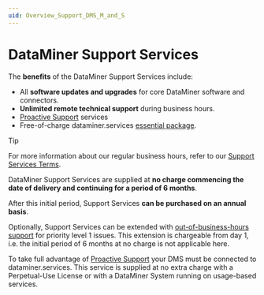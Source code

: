 ```yaml
---
uid: Overview_Support_DMS_M_and_S
---
```


# DataMiner Support Services

The **benefits** of the DataMiner Support Services include:

- All **software updates and upgrades** for core DataMiner software and connectors.
- **Unlimited remote technical support** during business hours.
- [Proactive Support](xref:Proactive_Support) services
- Free-of-charge dataminer.services [essential package](https://community.dataminer.services/dataminer-cloud-platform-services/).

> [!TIP]
> For more information about our regular business hours, refer to our [Support Services Terms](xref:Support_services_terms).

DataMiner Support Services are supplied at **no charge commencing the date of delivery and continuing for a period of 6 months**.

After this initial period, Support Services **can be purchased on an annual basis**.

Optionally, Support Services can be extended with [out-of-business-hours support](xref:Overview_Out_Of_Business_Hours_Support) for priority level 1 issues. This extension is chargeable from day 1, i.e. the initial period of 6 months at no charge is not applicable here.  

To take full advantage of [Proactive Support](xref:Proactive_Support) your DMS must be connected to dataminer.services. This service is supplied at no extra charge with a Perpetual-Use License or with a DataMiner System running on usage-based services.

